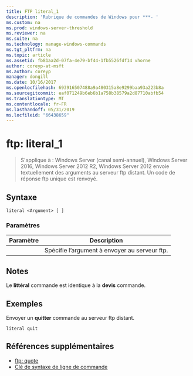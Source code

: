 ```yaml
---
title: FTP literal_1
description: 'Rubrique de commandes de Windows pour ***- '
ms.custom: na
ms.prod: windows-server-threshold
ms.reviewer: na
ms.suite: na
ms.technology: manage-windows-commands
ms.tgt_pltfrm: na
ms.topic: article
ms.assetid: fb81aa2d-07fa-4e79-bf44-1fb5526fdf14 vhorne
author: coreyp-at-msft
ms.author: coreyp
manager: dongill
ms.date: 10/16/2017
ms.openlocfilehash: 693916507488a9a480315a8e9299baa93a223b8a
ms.sourcegitcommit: eaf071249b6eb6b1a758b38579a2d87710abfb54
ms.translationtype: MT
ms.contentlocale: fr-FR
ms.lasthandoff: 05/31/2019
ms.locfileid: "66438659"
---
```

# <a name="ftp-literal1"></a>ftp: literal_1

>S'applique à : Windows Server (canal semi-annuel), Windows Server 2016, Windows Server 2012 R2, Windows Server 2012 envoie textuellement des arguments au serveur ftp distant. Un code de réponse ftp unique est renvoyé.   

## <a name="syntax"></a>Syntaxe  
```  
literal <Argument> [ ]  
```  
### <a name="parameters"></a>Paramètres  

| Paramètre  |                    Description                    |
|------------|---------------------------------------------------|
| <Argument> | Spécifie l’argument à envoyer au serveur ftp. |

## <a name="remarks"></a>Notes  
Le **littéral** commande est identique à la **devis** commande.  
## <a name="BKMK_Examples"></a>Exemples  
Envoyer un **quitter** commande au serveur ftp distant.  
```  
literal quit  
```  
## <a name="additional-references"></a>Références supplémentaires  
-   [ftp: quote](ftp-quote.md)  
-   [Clé de syntaxe de ligne de commande](command-line-syntax-key.md)  
